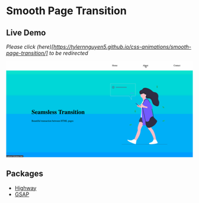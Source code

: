 # Smooth Page Transition

## Live Demo

*Please click (here)[https://tylernnguyen5.github.io/css-animations/smooth-page-transition/] to be redirected* 

![demo](demo.gif)


## Packages
- [Highway](https://highway.js.org/)
- [GSAP](https://greensock.com/gsap/)